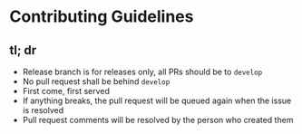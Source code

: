 # Contributing Guidelines

## tl; dr

* Release branch is for releases only, all PRs should be to `develop`
* No pull request shall be behind `develop`
* First come, first served
* If anything breaks, the pull request will be queued again when the issue is resolved
* Pull request comments will be resolved by the person who created them
